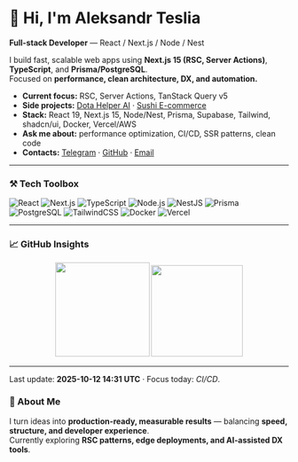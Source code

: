 # 👋 Hi, I'm Aleksandr Teslia  
**Full-stack Developer** — React / Next.js / Node / Nest  

I build fast, scalable web apps using **Next.js 15 (RSC, Server Actions)**, **TypeScript**, and **Prisma/PostgreSQL**.  
Focused on **performance, clean architecture, DX, and automation.**

- **Current focus:** RSC, Server Actions, TanStack Query v5  
- **Side projects:** [Dota Helper AI](https://github.com/puffynNeroun/dota--helper) · [Sushi E-commerce](https://github.com/puffynNeroun/sushi-store)  
- **Stack:** React 19, Next.js 15, Node/Nest, Prisma, Supabase, Tailwind, shadcn/ui, Docker, Vercel/AWS  
- **Ask me about:** performance optimization, CI/CD, SSR patterns, clean code  
- **Contacts:** [Telegram](https://t.me/lilerrpamp) · [GitHub](https://github.com/puffynNeroun) · [Email](mailto:rememberfox00@gmail.com)

---

### ⚒️ Tech Toolbox
![React](https://img.shields.io/badge/-React-0A1A2F?style=flat&logo=react&logoColor=61DAFB)
![Next.js](https://img.shields.io/badge/-Next.js-0A1A2F?style=flat&logo=nextdotjs)
![TypeScript](https://img.shields.io/badge/-TypeScript-0A1A2F?style=flat&logo=typescript)
![Node.js](https://img.shields.io/badge/-Node.js-0A1A2F?style=flat&logo=node.js)
![NestJS](https://img.shields.io/badge/-NestJS-0A1A2F?style=flat&logo=nestjs)
![Prisma](https://img.shields.io/badge/-Prisma-0A1A2F?style=flat&logo=prisma)
![PostgreSQL](https://img.shields.io/badge/-PostgreSQL-0A1A2F?style=flat&logo=postgresql)
![TailwindCSS](https://img.shields.io/badge/-TailwindCSS-0A1A2F?style=flat&logo=tailwindcss)
![Docker](https://img.shields.io/badge/-Docker-0A1A2F?style=flat&logo=docker)
![Vercel](https://img.shields.io/badge/-Vercel-0A1A2F?style=flat&logo=vercel)

---

### 📈 GitHub Insights  

<div align="center">

<!-- Primary Stats -->
<img height="170em" src="https://github-readme-streak-stats.herokuapp.com?user=puffynNeroun&theme=github-dark&hide_border=true&ring=5BCDEC&fire=5BCDEC&currStreakLabel=5BCDEC" />

<!-- Language Card -->
<img height="165em" src="https://github-readme-stats.vercel.app/api/top-langs/?username=puffynNeroun&layout=compact&theme=github_dark&hide_border=true&langs_count=10&card_width=500" />

<!-- Activity Graph (fallback visual life) -->

</div>

---

<!-- ACTIVITY:START -->
Last update: **2025-10-12 14:31 UTC** · Focus today: *CI/CD*.
<!-- ACTIVITY:END -->

<!-- ACTIVITY:STATE
DATE=2025-10-12
COUNT=1
TARGET=1
ACTIVITY:STATE -->


### 🧭 About Me  
I turn ideas into **production-ready, measurable results** — balancing **speed, structure, and developer experience**.  
Currently exploring **RSC patterns, edge deployments, and AI-assisted DX tools**.
